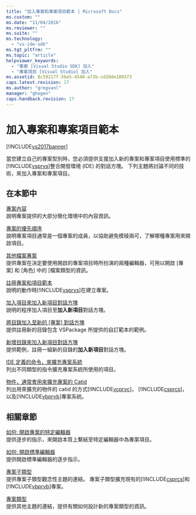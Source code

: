 ```yaml
---
title: "加入專案和專案項目範本 | Microsoft Docs"
ms.custom: ""
ms.date: "11/04/2016"
ms.reviewer: ""
ms.suite: ""
ms.technology: 
  - "vs-ide-sdk"
ms.tgt_pltfrm: ""
ms.topic: "article"
helpviewer_keywords: 
  - "專案 [Visual Studio SDK] 加入"
  - "專案項目 [Visual Studio] 加入"
ms.assetid: 8c59217f-56e5-4540-a73b-cd10de189373
caps.latest.revision: 17
ms.author: "gregvanl"
manager: "ghogen"
caps.handback.revision: 17
---
```

# 加入專案和專案項目範本
[!INCLUDE[vs2017banner](../../code-quality/includes/vs2017banner.md)]

當您建立自己的專案型別時，您必須提供支援加入新的專案和專案項目使用標準的[!INCLUDE[vsprvs](../../code-quality/includes/vsprvs_md.md)]整合開發環境 \(IDE\) 的對話方塊。  下列主題將討論不同的技術，來加入專案和專案項目。  
  
## 在本節中  
 [專案內容](../../extensibility/internals/project-context.md)  
 說明專案提供的大部分簡化環境中的內容資訊。  
  
 [專案的優先順序](../../extensibility/internals/project-priority.md)  
 說明專案項目通常是一個專案的成員，以協助避免模稜兩可，了解哪種專案用來開啟項目。  
  
 [其他檔案專案](../../extensibility/internals/miscellaneous-files-project.md)  
 提供專案在決定要使用開啟的專案項目時所扮演的兩種編輯器，可用以開啟 \[專案\] 和 \[角色\] 中的 \[檔案類型的資訊。  
  
 [註冊專案和項目範本](../../extensibility/internals/registering-project-and-item-templates.md)  
 說明的動作時[!INCLUDE[vsprvs](../../code-quality/includes/vsprvs_md.md)]在建立專案。  
  
 [加入項目來加入新項目對話方塊](../../extensibility/internals/adding-items-to-the-add-new-item-dialog-boxes.md)  
 說明的程序加入項目至**加入新項目**對話方塊。  
  
 [將目錄加入至新的 \[專案\] 對話方塊](../Topic/Adding%20Directories%20to%20the%20New%20Project%20Dialog%20Box.md)  
 提供註冊新的目錄包含 VSPackage 所提供的自訂範本的範例。  
  
 [新增目錄來加入新項目對話方塊](../../extensibility/internals/adding-directories-to-the-add-new-item-dialog-box.md)  
 提供範例，註冊一組新的目錄的**加入新項目**對話方塊。  
  
 [IDE 定義的命令，來擴充專案系統](../../extensibility/internals/ide-defined-commands-for-extending-project-systems.md)  
 列出不同類型的指令擴充專案系統所使用的項目。  
  
 [物件，通常會用來擴充專案的 Catid](../../extensibility/internals/catids-for-objects-that-are-typically-used-to-extend-projects.md)  
 列出用來擴充的物件的 catid 的方式[!INCLUDE[vcprvc](../../debugger/includes/vcprvc_md.md)]， [!INCLUDE[csprcs](../../data-tools/includes/csprcs_md.md)]，以及[!INCLUDE[vbprvb](../../code-quality/includes/vbprvb_md.md)]專案系統。  
  
## 相關章節  
 [如何: 開啟專案的特定編輯器](../../extensibility/how-to-open-project-specific-editors.md)  
 提供逐步的指示，來開啟本質上繫結至特定編輯器中為專案項目。  
  
 [如何: 開啟標準編輯器](../../extensibility/how-to-open-standard-editors.md)  
 提供開啟標準編輯器的逐步指示。  
  
 [專案子類型](../../extensibility/internals/project-subtypes.md)  
 提供專案子類型觀念性主題的連結。  專案子類型擴充現有的[!INCLUDE[csprcs](../../data-tools/includes/csprcs_md.md)]和[!INCLUDE[vbprvb](../../code-quality/includes/vbprvb_md.md)]專案。  
  
 [專案類型](../../extensibility/internals/project-types.md)  
 提供其他主題的連結，提供有關如何設計新的專案類型的資訊。